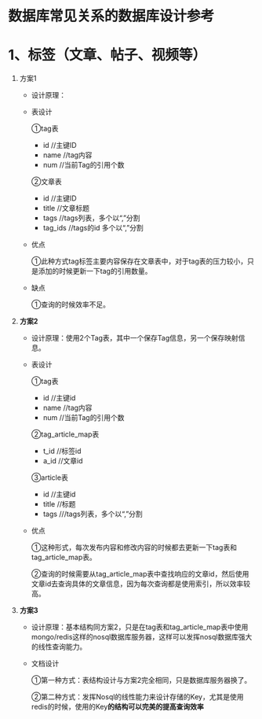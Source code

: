 # 数据库常见关系的数据库设计参考

# 1、标签（文章、帖子、视频等）

1. 方案1

   - 设计原理：

   - 表设计

     ①tag表

     - id //主键ID
     - name //tag内容
     - num //当前Tag的引用个数

     ②文章表

     - id //主键ID
     - title //文章标题
     - tags //tags列表，多个以“,”分割
     - tag_ids //tags的id 多个以“,”分割

   - 优点

     ①此种方式tag标签主要内容保存在文章表中，对于tag表的压力较小，只是添加的时候更新一下tag的引用数量。

   - 缺点

     ①查询的时候效率不足。

2. **方案2**

   - 设计原理：使用2个Tag表，其中一个保存Tag信息，另一个保存映射信息。

   - 表设计

     ①tag表

     - id //主键id
     - name //tag内容
     - num //当前Tag的引用个数

     ②tag_article_map表

     - t_id //标签id
     - a_id //文章id

     ③article表

     - id //主键id
     - title //标题
     - tags ///tags列表，多个以“,”分割

   - 优点

     ①这种形式，每次发布内容和修改内容的时候都去更新一下tag表和 tag_article_map表。

     ②查询的时候需要从tag_article_map表中查找响应的文章id，然后使用文章id去查询具体的文章信息，因为每次查询都是使用索引，所以效率较高。

3. **方案3**

   - 设计原理：基本结构同方案2，只是在tag表和tag_article_map表中使用mongo/redis这样的nosql数据库服务器，这样可以发挥nosql数据库强大的线性查询能力。

   - 文档设计

     ①第一种方式：表结构设计与方案2完全相同，只是数据库服务器换了。

     ②第二种方式：发挥Nosql的线性能力来设计存储的Key，尤其是使用redis的时候，使用的Key**的结构可以完美的提高查询效率**